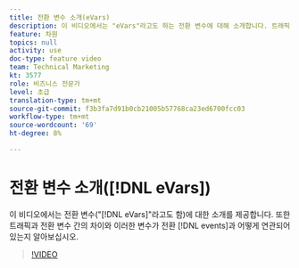 ```yaml
---
title: 전환 변수 소개(eVars)
description: 이 비디오에서는 "eVars"라고도 하는 전환 변수에 대해 소개합니다. 트래픽 및 전환 변수 간의 차이와 전환 이벤트와 관련된 방법에 대해서도 알아보십시오.
feature: 차원
topics: null
activity: use
doc-type: feature video
team: Technical Marketing
kt: 3577
role: 비즈니스 전문가
level: 초급
translation-type: tm+mt
source-git-commit: f3b3fa7d91b0cb21005b57768ca23ed6700fcc03
workflow-type: tm+mt
source-wordcount: '69'
ht-degree: 8%

---
```



# 전환 변수 소개([!DNL eVars])

이 비디오에서는 전환 변수(&quot;[!DNL eVars]&quot;라고도 함)에 대한 소개를 제공합니다. 또한 트래픽과 전환 변수 간의 차이와 이러한 변수가 전환 [!DNL events]과 어떻게 연관되어 있는지 알아보십시오.

>[!VIDEO](https://video.tv.adobe.com/v/28759/?quality=12)
